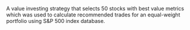 A value investing strategy that selects 50 stocks with best value metrics which was used to calculate recommended trades for an equal-weight portfolio using S&P 500 index database.
